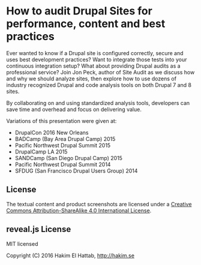 # How to audit Drupal Sites for performance, content and best practices

Ever wanted to know if a Drupal site is configured correctly, secure and uses best development practices? Want to integrate those tests into your continuous integration setup? What about providing Drupal audits as a professional service? Join Jon Peck, author of Site Audit as we discuss how and&nbsp;why we should analyze sites, then explore how to use dozens of industry recognized Drupal and code analysis tools on both Drupal 7 and 8 sites.

By collaborating on and using standardized analysis tools, developers can save time and overhead and focus on delivering value.

Variations of this presentation were given at:

- DrupalCon 2016 New Orleans
- BADCamp (Bay Area Drupal Camp) 2015
- Pacific Northwest Drupal Summit 2015
- DrupalCamp LA 2015
- SANDCamp (San Diego Drupal Camp) 2015
- Pacific Northwest Drupal Summit 2014
- SFDUG (San Francisco Drupal Users Group) 2014

## License

The textual content and product screenshots are licensed under a [Creative Commons Attribution-ShareAlike 4.0 International License](http://creativecommons.org/licenses/by-sa/4.0/).

## reveal.js License

MIT licensed

Copyright (C) 2016 Hakim El Hattab, http://hakim.se
